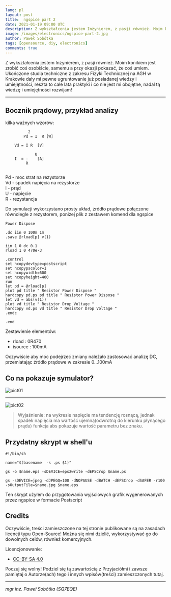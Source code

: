```yaml
---
lang: pl
layout: post
title:  ngspice part 2
date: 2021-01-19 09:00 UTC 
description: Z wykształcenia jestem Inżynierem, z pasji również. Moim konikiem jest zrobić coś osobiście, samemu a przy okazji pokazać, że coś umiem ... 
image: /images/electronics/ngspice-part-2.jpg
author: Paweł Sobótka
tags: [opensource, diy, electronics]
comments: true
---
```

Z wykształcenia jestem Inżynierem, z pasji również. Moim konikiem jest zrobić coś osobiście, samemu a przy okazji pokazać, że coś umiem. Ukończone studia techniczne z zakresu Fizyki Technicznej na AGH w Krakowie dały mi pewne ugruntowanie już posiadanej wiedzy i umiejętności, reszta to całe lata praktyki i co nie jest mi obojętne, nadal tą wiedzę i umiejętności rozwijam!

- - - 

## Bocznik prądowy, przykład analizy

kilka ważnych wzorów:

```
	      2
        Pd = I  R [W]

	Vd = I R  [V]

             U
	I  = - 	  [A] 
	     R
	
```

Pd - moc strat na rezystorze  
Vd - spadek napięcia na rezystorze  
I  - prąd  
U  - napięcie  
R  - rezystancja   

Do symulacji wykorzystano prosty układ, źródło prądowe połączone równolegle z rezystorem, poniżej plik z zestawem komend dla ngspice

```
Power Dispose

.dc iin 0 100m 1m
.save @rload[p] v(1)

iin 1 0 dc 0.1
rload 1 0 470e-3

.control
set hcopydevtype=postscript
set hcopypscolor=1
set hcopywidth=600
set hcopyheight=400
run
let pd = @rload[p]
plot pd title " Resistor Power Dispose "
hardcopy pd.ps pd title " Resistor Power Dispose "
let vd = abs(v(1))
plot vd title " Resistor Drop Voltage "
hardcopy vd.ps vd title " Resistor Drop Voltage "
.endc

.end
```

Zestawienie elementów:  
- rload   : 0R470
- isource : 100mA

Oczywiście aby móc podejrzeć zmiany należało zastosować analizę DC, przemiatając źródło prądowe w zakresie 0...100mA 


## Co na pokazuje symulator?

![pict01]({{site.url}}{{site.baseurl}}/images/trans01/pd.jpg "power dispose")

- - -

![pict02]({{site.url}}{{site.baseurl}}/images/trans01/vd.jpg "drop voltage")

>Wyjaśnienie: na wykresie napięcie ma tendencję rosnącą, jednak spadek napięcia ma wartość ujemną(odwrotną do kierunku płynącego prądu) funkcja abs pokazuje wartość parametru bez znaku.

## Przydatny skrypt w shell'u

```
#!/bin/sh

name="$(basename  -s .ps $1)"

gs -o $name.eps -sDEVICE=eps2write -dEPSCrop $name.ps

gs -sDEVICE=jpeg -dJPEGQ=100 -dNOPAUSE -dBATCH -dEPSCrop -dSAFER -r100 -sOutputFile=$name.jpg $name.eps

```

Ten skrypt użyłem do przygotowania wyjściowych grafik wygenerowanych przez ngspice w formacie Postscript

## Credits

Oczywiście, treści zamieszczone na tej stronie publikowane są na zasadach licencji typu Open-Source! Można się nimi dzielić, wykorzystywać go do dowolnych celów, również komercyjnych.

Licencjonowanie:

- [CC-BY-SA 4.0](https://creativecommons.org/licenses/by-sa/4.0/ "license text")

Poczuj się wolny! Podziel się tą zawartością z Przyjaciółmi i zawsze pamiętaj o Autorze(ach) tego i innych wpisów(treści) zamieszczonych tutaj.

- - -

_mgr inż. Paweł Sobótka (SQ7EQE)_

